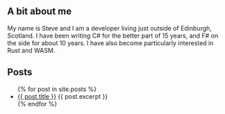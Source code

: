 ## A bit about me

My name is Steve and I am a developer living just outside of Edinburgh, Scotland.
I have been writing C# for the better part of 15 years, and F# on the side for about 10 years.
I have also become particularly interested in Rust and WASM.

## Posts

<ul>
  {% for post in site.posts %}
    <li>
      <a href="{{ post.url }}">{{ post.title }}</a>
      {{ post.excerpt }}
    </li>
  {% endfor %}
</ul>

